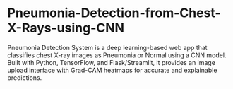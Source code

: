 # Pneumonia-Detection-from-Chest-X-Rays-using-CNN
Pneumonia Detection System is a deep learning-based web app that classifies chest X-ray images as Pneumonia or Normal using a CNN model. Built with Python, TensorFlow, and Flask/Streamlit, it provides an image upload interface with Grad-CAM heatmaps for accurate and explainable predictions.
